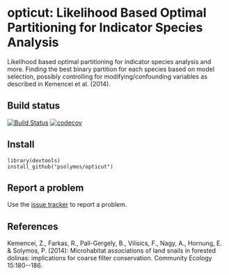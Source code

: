 # opticut: Likelihood Based Optimal Partitioning for Indicator Species Analysis

Likelihood based optimal partitioning for indicator species analysis and more.
Finding the best binary partition for each species based on
model selection, possibly controlling for modifying/confounding
variables as described in Kemencei et al. (2014).

## Build status

[![Build Status](https://travis-ci.org/psolymos/opticut.svg?branch=master)](https://travis-ci.org/psolymos/opticut) [![codecov](https://codecov.io/gh/psolymos/opticut/branch/master/graph/badge.svg)](https://codecov.io/gh/psolymos/opticut)

## Install

```
library(devtools)
install_github("psolymos/opticut")
```

## Report a problem

Use the [issue tracker](https://github.com/psolymos/opticut/issues)
to report a problem.

## References

Kemencei, Z., Farkas, R., Pall-Gergely, B., Vilisics, F., Nagy, A., Hornung,
E. & Solymos, P. (2014): Microhabitat associations of land snails in
forested dolinas: implications for coarse filter conservation.
Community Ecology 15:180--186.
